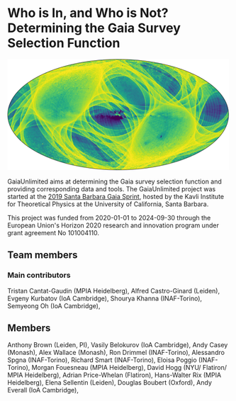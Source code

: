 <!--

**Here are some ideas to get you started:**

🙋‍♀️ A short introduction - what is your organization all about?
🌈 Contribution guidelines - how can the community get involved?
👩‍💻 Useful resources - where can the community find your docs? Is there anything else the community should know?
🍿 Fun facts - what does your team eat for breakfast?
🧙 Remember, you can do mighty things with the power of [Markdown](https://docs.github.com/github/writing-on-github/getting-started-with-writing-and-formatting-on-github/basic-writing-and-formatting-syntax)
-->

# Who is In, and Who is Not? Determining the Gaia Survey Selection Function

<img src="m10-completeness-G21-aitoff-500.png" class="center"/>

GaiaUnlimited aims at determining the Gaia survey selection function and providing corresponding data and tools. The GaiaUnlimited project was started at the [2019 Santa Barbara Gaia Sprint](http://gaia.lol/2019SB.html), hosted by the Kavli Institute for Theoretical Physics at the University of California, Santa Barbara.

This project was funded from 2020-01-01 to 2024-09-30 through the European Union's Horizon 2020 research and innovation program under grant agreement No 101004110.

## Team members

### Main contributors

Tristan Cantat-Gaudin (MPIA Heidelberg), 
Alfred Castro-Ginard (Leiden), 
Evgeny Kurbatov (IoA Cambridge), 
Shourya Khanna (INAF-Torino), 
Semyeong Oh (IoA Cambridge),

## Members

Anthony Brown (Leiden, PI), 
Vasily Belokurov (IoA Cambridge), 
Andy Casey (Monash), 
Alex Wallace (Monash), 
Ron Drimmel (INAF-Torino), 
Alessandro Spgna (INAF-Torino), 
Richard Smart (INAF-Torino), 
Eloisa Poggio (INAF-Torino), 
Morgan Fouesneau (MPIA Heidelberg), 
David Hogg (NYU/ Flatiron/ MPIA Heidelberg), 
Adrian Price-Whelan (Flatiron), 
Hans-Walter Rix (MPIA Heidelberg), 
Elena Sellentin (Leiden), 
Douglas Boubert (Oxford), 
Andy Everall (IoA Cambridge), 

